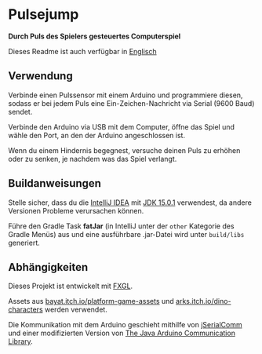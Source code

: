 # Pulsejump
**Durch Puls des Spielers gesteuertes Computerspiel**

Dieses Readme ist auch verfügbar in [Englisch](https://github.com/thatmarcel/pulsejump/blob/main/README.md)

## Verwendung
Verbinde einen Pulssensor mit einem Arduino und programmiere diesen, sodass er bei jedem Puls eine Ein-Zeichen-Nachricht via Serial (9600 Baud) sendet.

Verbinde den Arduino via USB mit dem Computer, öffne das Spiel und wähle den Port, an den der Arduino angeschlossen ist.

Wenn du einem Hindernis begegnest, versuche deinen Puls zu erhöhen oder zu senken, je nachdem was das Spiel verlangt.

## Buildanweisungen
Stelle sicher, dass du die [IntelliJ IDEA](https://www.jetbrains.com/idea/) mit [JDK 15.0.1](https://www.oracle.com/java/technologies/javase-jdk15-downloads.html) verwendest, da andere Versionen Probleme verursachen können.

Führe den Gradle Task **fatJar** (in IntelliJ unter der `other` Kategorie des Gradle Menüs) aus und eine ausführbare .jar-Datei wird unter `build/libs` generiert.

## Abhängigkeiten
Dieses Projekt ist entwickelt mit [FXGL](https://github.com/AlmasB/FXGL).

Assets aus [bayat.itch.io/platform-game-assets](https://bayat.itch.io/platform-game-assets) und [arks.itch.io/dino-characters](https://arks.itch.io/dino-characters) werden verwendet.

Die Kommunikation mit dem Arduino geschieht mithilfe von [jSerialComm](https://github.com/Fazecast/jSerialComm) und einer modifizierten Version von [The Java Arduino Communication Library](https://github.com/HirdayGupta/Java-Arduino-Communication-Library).